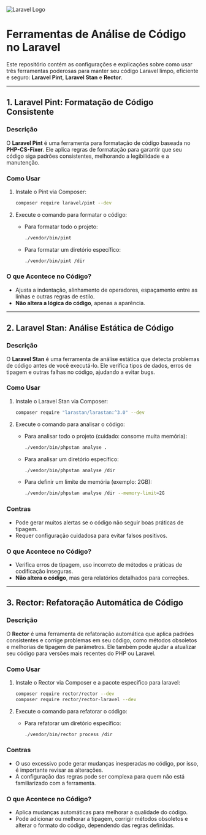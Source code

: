 ![Laravel Logo](https://picperf.io/https://laravelnews.s3.amazonaws.com/images/phpstan.jpg)

# Ferramentas de Análise de Código no Laravel

Este repositório contém as configurações e explicações sobre como usar três ferramentas poderosas para manter seu código Laravel limpo, eficiente e seguro: **Laravel Pint**, **Laravel Stan** e **Rector**.

---

## 1. Laravel Pint: Formatação de Código Consistente

### Descrição
O **Laravel Pint** é uma ferramenta para formatação de código baseada no **PHP-CS-Fixer**. Ele aplica regras de formatação para garantir que seu código siga padrões consistentes, melhorando a legibilidade e a manutenção.

### Como Usar
1. Instale o Pint via Composer:
   ```bash
   composer require laravel/pint --dev
   ```

2. Execute o comando para formatar o código:
   - Para formatar todo o projeto:
     ```bash
     ./vendor/bin/pint
     ```
   - Para formatar um diretório específico:
     ```bash
     ./vendor/bin/pint /dir
     ```

### O que Acontece no Código?
- Ajusta a indentação, alinhamento de operadores, espaçamento entre as linhas e outras regras de estilo.
- **Não altera a lógica do código**, apenas a aparência.

---

## 2. Laravel Stan: Análise Estática de Código

### Descrição
O **Laravel Stan** é uma ferramenta de análise estática que detecta problemas de código antes de você executá-lo. Ele verifica tipos de dados, erros de tipagem e outras falhas no código, ajudando a evitar bugs.

### Como Usar
1. Instale o Laravel Stan via Composer:
   ```bash
   composer require "larastan/larastan:^3.0" --dev
    ```

2. Execute o comando para analisar o código:
   - Para analisar todo o projeto (cuidado: consome muita memória):
     ```bash
     ./vendor/bin/phpstan analyse .
      ```
   - Para analisar um diretório específico:
     ```bash
     ./vendor/bin/phpstan analyse /dir
     ```
   - Para definir um limite de memória (exemplo: 2GB):
     ```bash
     ./vendor/bin/phpstan analyse /dir --memory-limit=2G
     ```

### Contras
- Pode gerar muitos alertas se o código não seguir boas práticas de tipagem.
- Requer configuração cuidadosa para evitar falsos positivos.

### O que Acontece no Código?
- Verifica erros de tipagem, uso incorreto de métodos e práticas de codificação inseguras.
- **Não altera o código**, mas gera relatórios detalhados para correções.

---

## 3. Rector: Refatoração Automática de Código

### Descrição
O **Rector** é uma ferramenta de refatoração automática que aplica padrões consistentes e corrige problemas em seu código, como métodos obsoletos e melhorias de tipagem de parâmetros. Ele também pode ajudar a atualizar seu código para versões mais recentes do PHP ou Laravel.

### Como Usar
1. Instale o Rector via Composer e a pacote especifico para laravel:
   ```bash
   composer require rector/rector --dev
   composer require rector/rector-laravel --dev
   ```

2. Execute o comando para refatorar o código:
   - Para refatorar um diretório específico:
     ```bash
     ./vendor/bin/rector process /dir
     ```

### Contras
- O uso excessivo pode gerar mudanças inesperadas no código, por isso, é importante revisar as alterações.
- A configuração das regras pode ser complexa para quem não está familiarizado com a ferramenta.

### O que Acontece no Código?
- Aplica mudanças automáticas para melhorar a qualidade do código.
- Pode adicionar ou melhorar a tipagem, corrigir métodos obsoletos e alterar o formato do código, dependendo das regras definidas.
